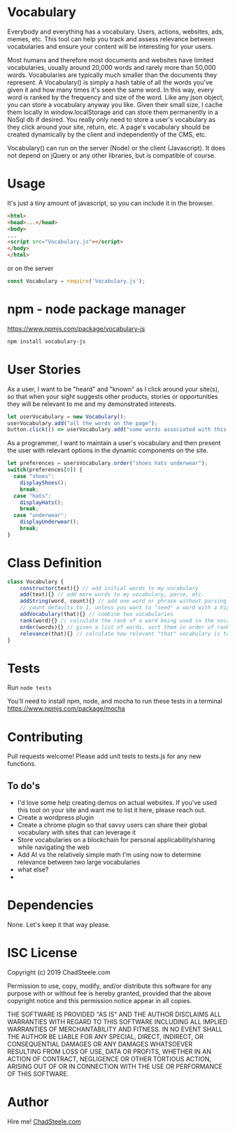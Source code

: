# Vocabulary
Everybody and everything has a vocabulary.  Users, actions, websites, ads, memes, etc.  This tool can help you track and assess relevance between vocabularies and ensure your content will be interesting for your users.

Most humans and therefore most documents and websites have limited vocabularies, usually around 20,000 words and rarely more than 50,000 words.  Vocabularies are typically much smaller than the documents they represent.  A Vocabulary() is simply a hash table of all the words you've given it and how many times it's seen the same word.  In this way, every word is ranked by the frequency and size of the word.  Like any json object, you can store a vocabulary anyway you like.  Given their small size, I cache them locally in window.localStorage and can store them permanently in a NoSql db if desired.  You really only need to store a user's vocabulary as they click around your site, return, etc.  A page's vocabulary should be created dynamically by the client and independently of the CMS, etc.

Vocabulary() can run on the server (Node) or the client (Javascript).  It does not depend on jQuery or any other libraries, but is compatible of course.

# Usage
It's just a tiny amount of javascript, so you can include it in the browser.  
```html
<html>
<head>...</head>
<body>
...
<script src="Vocabulary.js"></script>
</body>
</html>
```
or on the server
```javascript
const Vocabulary = require('Vocabulary.js');
```
# npm - node package manager
https://www.npmjs.com/package/vocabulary-js
```bash
npm install vocabulary-js
```

# User Stories
As a user, I want to be "heard" and "known" as I click around your site(s), so that when your sight suggests other products, stories or opportunities they will be relevant to me and my demonstrated interests.
```javascript
let userVocabulary = new Vocabulary();
userVocabulary.add("all the words on the page");
button.click(() => userVocabulary.add("some words associated with this button"));
```

As a programmer, I want to maintain a user's vocabulary and then present the user with relevant options in the dynamic components on the site.
```javascript
let preferences = usersVocabulary.order("shoes hats underwear");
switch(preferences[0]) {
  case "shoes":
    displayShoes();
    break;
  case "hats":
    displayHats();
    break;
  case "underwear":
    displayUnderwear();
    break;
}
```

# Class Definition
```javascript
class Vocabulary {
    constructor(text){} // add initial words to my vocabulary
    add(text){} // add more words to my vocabulary, parse, etc.
    addString(word, count){} // add one word or phrase without parsing
    // count defaults to 1, unless you want to "seed" a word with a high count
    addVocabulary(that){} // combine two vocabularies
    rank(word){} // calculate the rank of a word being used in the vocabulary
    order(words){} // given a list of words, sort them in order of rank 
    relevance(that){} // calculate how relevant "that" vocabulary is to me
}
```

# Tests
Run `node tests`

You'll need to install npm, node, and mocha to run these tests in a terminal
https://www.npmjs.com/package/mocha

# Contributing
Pull requests welcome! Please add unit tests to tests.js for any new functions.

## To do's
* I'd love some help creating demos on actual websites.  If you've used this tool on your site and want me to list it here, please reach out.
* Create a wordpress plugin
* Create a chrome plugin so that savvy users can share their global vocabulary with sites that can leverage it
* Store vocabularies on a blockchain for personal applicability/sharing while navigating the web
* Add AI vs the relatively simple math I'm using now to determine relevance between two large vocabularies
* what else?
* 

# Dependencies
None.  Let's keep it that way please.

# ISC License

Copyright (c) 2019 ChadSteele.com

Permission to use, copy, modify, and/or distribute this software for any purpose with or without fee is hereby granted, provided that the above copyright notice and this permission notice appear in all copies.

THE SOFTWARE IS PROVIDED "AS IS" AND THE AUTHOR DISCLAIMS ALL WARRANTIES WITH REGARD TO THIS SOFTWARE INCLUDING ALL IMPLIED WARRANTIES OF MERCHANTABILITY AND FITNESS. IN NO EVENT SHALL THE AUTHOR BE LIABLE FOR ANY SPECIAL, DIRECT, INDIRECT, OR CONSEQUENTIAL DAMAGES OR ANY DAMAGES WHATSOEVER RESULTING FROM LOSS OF USE, DATA OR PROFITS, WHETHER IN AN ACTION OF CONTRACT, NEGLIGENCE OR OTHER TORTIOUS ACTION, ARISING OUT OF OR IN CONNECTION WITH THE USE OR PERFORMANCE OF THIS SOFTWARE.

# Author
Hire me!  [ChadSteele.com](http://chadsteele.com "Say Hi!")